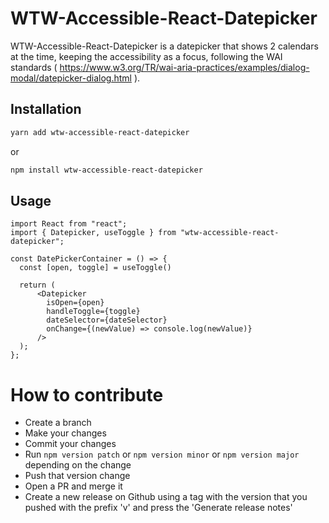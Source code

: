 # WTW-Accessible-React-Datepicker

WTW-Accessible-React-Datepicker is a datepicker that shows 2 calendars at the time, keeping the accessibility as a focus, following the WAI standards ( https://www.w3.org/TR/wai-aria-practices/examples/dialog-modal/datepicker-dialog.html ).


## Installation


```bash
yarn add wtw-accessible-react-datepicker
```
or
```bash
npm install wtw-accessible-react-datepicker
```
## Usage

```tsx
import React from "react";
import { Datepicker, useToggle } from "wtw-accessible-react-datepicker";

const DatePickerContainer = () => {
  const [open, toggle] = useToggle()

  return (
      <Datepicker
        isOpen={open}
        handleToggle={toggle}  
        dateSelector={dateSelector}
        onChange={(newValue) => console.log(newValue)}
      />
  );
};
```

# How to contribute

- Create a branch
- Make your changes
- Commit your changes
- Run `npm version patch` or `npm version minor` or `npm version major` depending on the change
- Push that version change
- Open a PR and merge it
- Create a new release on Github using a tag with the version that you pushed with the prefix 'v' and press the 'Generate release notes'
